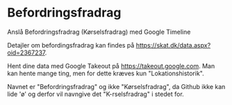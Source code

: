 # Befordringsfradrag
Anslå Befordringsfradrag (Kørselsfradrag) med Google Timeline

Detajler om befordingsfradrag kan findes på https://skat.dk/data.aspx?oid=2367237.

Hent dine data med Google Takeout på https://takeout.google.com. Man kan hente mange ting, men for dette kræves kun "Lokationshistorik".    

Navnet er "Befordringsfradrag" og ikke "Kørselsfradrag", da Github ikke kan lide 'ø' og derfor vil navngive det "K-rselsfradrag" i stedet for.
